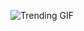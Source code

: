 ![Trending GIF](https://media4.giphy.com/media/v1.Y2lkPThiYjIxNzcyOGxtNno5NGZhcjJwcGp3N29ldG55em93dmZvcm51ZnFhbDJqOXF6aiZlcD12MV9naWZzX3NlYXJjaCZjdD1n/fryY00CO4xCz4uJuDQ/giphy.gif)
